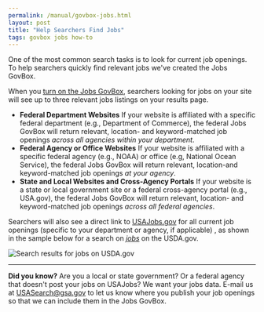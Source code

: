 ```yaml
---
permalink: /manual/govbox-jobs.html
layout: post
title: "Help Searchers Find Jobs"
tags: govbox jobs how-to
---
```


One of the most common search tasks is to look for current job openings. To help searchers quickly find relevant jobs we've created the Jobs GovBox. 

When you [turn on the Jobs GovBox](/blog/how-to-select-the-modules-that-appear-on-your-results.html), searchers looking for jobs on your site will see up to three relevant jobs listings on your results page. 

* **Federal Department Websites** If your website is affiliated with a specific federal department (e.g., Department of Commerce), the federal Jobs GovBox will return relevant, location- and keyword-matched job openings *across all agencies within your department*. 
* **Federal Agency or Office Websites** If your website is affiliated with a specific federal agency (e.g., NOAA) or office (e.g, National Ocean Service), the federal Jobs GovBox will return relevant, location-and keyword-matched job openings *at your agency*. 
* **State and Local Websites and Cross-Agency Portals** If your website is a state or local government site or a federal cross-agency portal (e.g., USA.gov), the federal Jobs GovBox will return relevant, location- and keyword-matched job openings *across all federal agencies*. 

Searchers will also see a direct link to [USAJobs.gov](http://www.usajobs.gov) for all current job openings (specific to your department or agency, if applicable) , as shown in the sample below for a search on [*jobs*](http://usdasearch.usda.gov/search?affiliate=usda&query=jobs") on the USDA.gov. 

<img alt="Search results for jobs on USDA.gov" src="http://f22818b4dfc10241d8a3-f1564c64756a8cfee25b6b19953b1d23.r31.cf2.rackcdn.com/tumblr_inline_mhpcdd93lO1qz4rgp.png"/> 

---

 **Did you know?** Are you a local or state government? Or a federal agency that doesn't post your jobs on USAJobs? We want your jobs data. E-mail us at <USASearch@gsa.gov> to let us know where you publish your job openings so that we can include them in the Jobs GovBox.
